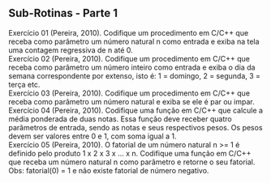 ## Sub-Rotinas - Parte 1
Exercício 01 (Pereira, 2010). Codifique um procedimento em C/C++ que receba como parâmetro um número natural n como entrada e exiba na tela uma contagem regressiva de n até 0.<br>
Exercício 02 (Pereira, 2010). Codifique um procedimento em C/C++ que receba como parâmetro um número inteiro como entrada e exiba o dia da semana correspondente por extenso, isto é: 1 = domingo, 2 = segunda, 3 = terça etc.<br>
Exercício 03 (Pereira, 2010). Codifique um procedimento em C/C++ que receba como parâmetro um número natural e exiba se ele é par ou impar.<br>
Exercício 04 (Pereira, 2010). Codifique uma função em C/C++ que calcule a média ponderada de duas notas. Essa função deve receber quatro parâmetros de entrada, sendo as notas e seus respectivos pesos. Os pesos devem ser valores entre 0 e 1, com soma igual a 1.<br>
Exercício 05 (Pereira, 2010). O fatorial de um número natural n >= 1 é definido pelo produto 1 x 2 x 3 x ... x n. Codifique uma função em C/C++ que receba um número natural n como parâmetro e retorne o seu fatorial. Obs: fatorial(0) = 1 e não existe fatorial de número negativo. <br>
